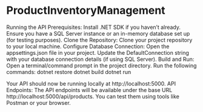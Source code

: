 # ProductInventoryManagement
Running the API
Prerequisites:
Install .NET SDK if you haven’t already.
Ensure you have a SQL Server instance or an in-memory database set up (for testing purposes).
Clone the Repository: Clone your project repository to your local machine.
Configure Database Connection:
Open the appsettings.json file in your project.
Update the DefaultConnection string with your database connection details (if using SQL Server).
Build and Run:
Open a terminal/command prompt in the project directory.
Run the following commands:
dotnet restore
dotnet build
dotnet run

Your API should now be running locally at http://localhost:5000.
API Endpoints:
The API endpoints will be available under the base URL http://localhost:5000/api/products.
You can test them using tools like Postman or your browser.
